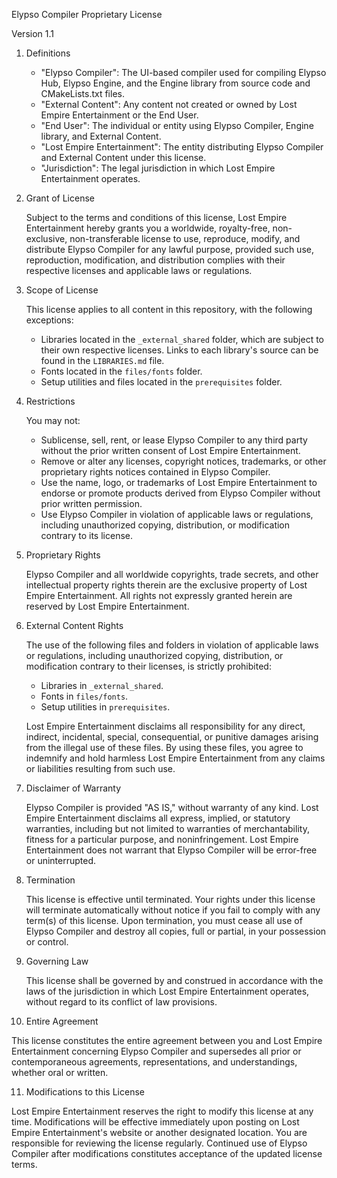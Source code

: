 Elypso Compiler Proprietary License

Version 1.1

1. Definitions

   - "Elypso Compiler": The UI-based compiler used for compiling Elypso Hub, Elypso Engine, and the Engine library from source code and CMakeLists.txt files.
   - "External Content": Any content not created or owned by Lost Empire Entertainment or the End User.
   - "End User": The individual or entity using Elypso Compiler, Engine library, and External Content.
   - "Lost Empire Entertainment": The entity distributing Elypso Compiler and External Content under this license.
   - "Jurisdiction": The legal jurisdiction in which Lost Empire Entertainment operates.

2. Grant of License

   Subject to the terms and conditions of this license, Lost Empire Entertainment hereby grants you a worldwide, royalty-free, non-exclusive, non-transferable license to use, reproduce, modify, and distribute Elypso Compiler for any lawful purpose, provided such use, reproduction, modification, and distribution complies with their respective licenses and applicable laws or regulations.

3. Scope of License

   This license applies to all content in this repository, with the following exceptions:
   - Libraries located in the `_external_shared` folder, which are subject to their own respective licenses. Links to each library's source can be found in the `LIBRARIES.md` file.
   - Fonts located in the `files/fonts` folder.
   - Setup utilities and files located in the `prerequisites` folder.

4. Restrictions

   You may not:
   - Sublicense, sell, rent, or lease Elypso Compiler to any third party without the prior written consent of Lost Empire Entertainment.
   - Remove or alter any licenses, copyright notices, trademarks, or other proprietary rights notices contained in Elypso Compiler.
   - Use the name, logo, or trademarks of Lost Empire Entertainment to endorse or promote products derived from Elypso Compiler without prior written permission.
   - Use Elypso Compiler in violation of applicable laws or regulations, including unauthorized copying, distribution, or modification contrary to its license.

5. Proprietary Rights

   Elypso Compiler and all worldwide copyrights, trade secrets, and other intellectual property rights therein are the exclusive property of Lost Empire Entertainment. All rights not expressly granted herein are reserved by Lost Empire Entertainment.

6. External Content Rights

   The use of the following files and folders in violation of applicable laws or regulations, including unauthorized copying, distribution, or modification contrary to their licenses, is strictly prohibited:
   - Libraries in `_external_shared`.
   - Fonts in `files/fonts`.
   - Setup utilities in `prerequisites`.

   Lost Empire Entertainment disclaims all responsibility for any direct, indirect, incidental, special, consequential, or punitive damages arising from the illegal use of these files. By using these files, you agree to indemnify and hold harmless Lost Empire Entertainment from any claims or liabilities resulting from such use.

7. Disclaimer of Warranty

   Elypso Compiler is provided "AS IS," without warranty of any kind. Lost Empire Entertainment disclaims all express, implied, or statutory warranties, including but not limited to warranties of merchantability, fitness for a particular purpose, and noninfringement. Lost Empire Entertainment does not warrant that Elypso Compiler will be error-free or uninterrupted.

8. Termination

   This license is effective until terminated. Your rights under this license will terminate automatically without notice if you fail to comply with any term(s) of this license. Upon termination, you must cease all use of Elypso Compiler and destroy all copies, full or partial, in your possession or control.

9. Governing Law

   This license shall be governed by and construed in accordance with the laws of the jurisdiction in which Lost Empire Entertainment operates, without regard to its conflict of law provisions.

10. Entire Agreement

   This license constitutes the entire agreement between you and Lost Empire Entertainment concerning Elypso Compiler and supersedes all prior or contemporaneous agreements, representations, and understandings, whether oral or written.

11. Modifications to this License

   Lost Empire Entertainment reserves the right to modify this license at any time. Modifications will be effective immediately upon posting on Lost Empire Entertainment's website or another designated location. You are responsible for reviewing the license regularly. Continued use of Elypso Compiler after modifications constitutes acceptance of the updated license terms.
